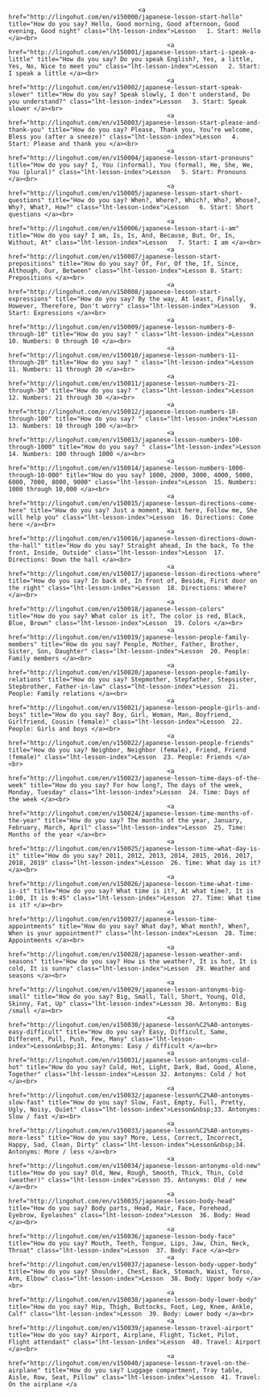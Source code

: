 <div class="margin-phone">

    			                        <a href="http://lingohut.com/en/v150000/japanese-lesson-start-hello" title="How do you say? Hello, Good morning, Good afternoon, Good evening, Good night" class="lht-lesson-index">Lesson   1. Start: Hello </a><br>
						                        <a href="http://lingohut.com/en/v150001/japanese-lesson-start-i-speak-a-little" title="How do you say? Do you speak English?, Yes, a little, Yes, No, Nice to meet you" class="lht-lesson-index">Lesson   2. Start: I speak a little </a><br>
						                        <a href="http://lingohut.com/en/v150002/japanese-lesson-start-speak-slower" title="How do you say? Speak slowly, I don't understand, Do you understand?" class="lht-lesson-index">Lesson   3. Start: Speak slower </a><br>
						                        <a href="http://lingohut.com/en/v150003/japanese-lesson-start-please-and-thank-you" title="How do you say? Please, Thank you, You’re welcome, Bless you (after a sneeze)" class="lht-lesson-index">Lesson   4. Start: Please and thank you </a><br>
						                        <a href="http://lingohut.com/en/v150004/japanese-lesson-start-pronouns" title="How do you say? I, You (informal), You (formal), He, She, We, You (plural)" class="lht-lesson-index">Lesson   5. Start: Pronouns </a><br>
						                        <a href="http://lingohut.com/en/v150005/japanese-lesson-start-short-questions" title="How do you say? When?, Where?, Which?, Who?, Whose?, Why?, What?, How?" class="lht-lesson-index">Lesson   6. Start: Short questions </a><br>
						                        <a href="http://lingohut.com/en/v150006/japanese-lesson-start-i-am" title="How do you say? I am, Is, Is, And, Because, But, Or, In, Without, At" class="lht-lesson-index">Lesson   7. Start: I am </a><br>
						                        <a href="http://lingohut.com/en/v150007/japanese-lesson-start-prepositions" title="How do you say? Of, For, Of the, If, Since, Although, Our, Between" class="lht-lesson-index">Lesson 8. Start: Prepositions </a><br>
						                        <a href="http://lingohut.com/en/v150008/japanese-lesson-start-expressions" title="How do you say? By the way, At least, Finally, However, Therefore, Don't worry" class="lht-lesson-index">Lesson   9. Start: Expressions </a><br>
						                        <a href="http://lingohut.com/en/v150009/japanese-lesson-numbers-0-through-10" title="How do you say? " class="lht-lesson-index">Lesson  10. Numbers: 0 through 10 </a><br>
						                        <a href="http://lingohut.com/en/v150010/japanese-lesson-numbers-11-through-20" title="How do you say? " class="lht-lesson-index">Lesson  11. Numbers: 11 through 20 </a><br>
						                        <a href="http://lingohut.com/en/v150011/japanese-lesson-numbers-21-through-30" title="How do you say? " class="lht-lesson-index">Lesson  12. Numbers: 21 through 30 </a><br>
						                        <a href="http://lingohut.com/en/v150012/japanese-lesson-numbers-10-through-100" title="How do you say? " class="lht-lesson-index">Lesson  13. Numbers: 10 through 100 </a><br>
						                        <a href="http://lingohut.com/en/v150013/japanese-lesson-numbers-100-through-1000" title="How do you say? " class="lht-lesson-index">Lesson  14. Numbers: 100 through 1000 </a><br>
						                        <a href="http://lingohut.com/en/v150014/japanese-lesson-numbers-1000-through-10-000" title="How do you say? 1000, 2000, 3000, 4000, 5000, 6000, 7000, 8000, 9000" class="lht-lesson-index">Lesson  15. Numbers: 1000 through 10,000 </a><br>
						                        <a href="http://lingohut.com/en/v150015/japanese-lesson-directions-come-here" title="How do you say? Just a moment, Wait here, Follow me, She will help you" class="lht-lesson-index">Lesson  16. Directions: Come here </a><br>
						                        <a href="http://lingohut.com/en/v150016/japanese-lesson-directions-down-the-hall" title="How do you say? Straight ahead, In the back, To the front, Inside, Outside" class="lht-lesson-index">Lesson  17. Directions: Down the hall </a><br>
						                        <a href="http://lingohut.com/en/v150017/japanese-lesson-directions-where" title="How do you say? In back of, In front of, Beside, First door on the right" class="lht-lesson-index">Lesson  18. Directions: Where? </a><br>
						                        <a href="http://lingohut.com/en/v150018/japanese-lesson-colors" title="How do you say? What color is it?, The color is red, Black, Blue, Brown" class="lht-lesson-index">Lesson  19. Colors </a><br>
						                        <a href="http://lingohut.com/en/v150019/japanese-lesson-people-family-members" title="How do you say? People, Mother, Father, Brother, Sister, Son, Daughter" class="lht-lesson-index">Lesson  20. People: Family members </a><br>
						                        <a href="http://lingohut.com/en/v150020/japanese-lesson-people-family-relations" title="How do you say? Stepmother, Stepfather, Stepsister, Stepbrother, Father-in-law" class="lht-lesson-index">Lesson  21. People: Family relations </a><br>
						                        <a href="http://lingohut.com/en/v150021/japanese-lesson-people-girls-and-boys" title="How do you say? Boy, Girl, Woman, Man, Boyfriend, Girlfriend, Cousin (female)" class="lht-lesson-index">Lesson  22. People: Girls and boys </a><br>
						                        <a href="http://lingohut.com/en/v150022/japanese-lesson-people-friends" title="How do you say? Neighbor, Neighbor (female), Friend, Friend (female)" class="lht-lesson-index">Lesson  23. People: Friends </a><br>
						                        <a href="http://lingohut.com/en/v150023/japanese-lesson-time-days-of-the-week" title="How do you say? For how long?, The days of the week, Monday, Tuesday" class="lht-lesson-index">Lesson  24. Time: Days of the week </a><br>
						                        <a href="http://lingohut.com/en/v150024/japanese-lesson-time-months-of-the-year" title="How do you say? The months of the year, January, February, March, April" class="lht-lesson-index">Lesson  25. Time: Months of the year </a><br>
						                        <a href="http://lingohut.com/en/v150025/japanese-lesson-time-what-day-is-it" title="How do you say? 2011, 2012, 2013, 2014, 2015, 2016, 2017, 2018, 2019" class="lht-lesson-index">Lesson  26. Time: What day is it? </a><br>
						                        <a href="http://lingohut.com/en/v150026/japanese-lesson-time-what-time-is-it" title="How do you say? What time is it?, At what time?, It is 1:00, It is 9:45" class="lht-lesson-index">Lesson  27. Time: What time is it? </a><br>
						                        <a href="http://lingohut.com/en/v150027/japanese-lesson-time-appointments" title="How do you say? What day?, What month?, When?, When is your appointment?" class="lht-lesson-index">Lesson  28. Time: Appointments </a><br>
						                        <a href="http://lingohut.com/en/v150028/japanese-lesson-weather-and-seasons" title="How do you say? How is the weather?, It is hot, It is cold, It is sunny" class="lht-lesson-index">Lesson  29. Weather and seasons </a><br>
						                        <a href="http://lingohut.com/en/v150029/japanese-lesson-antonyms-big-small" title="How do you say? Big, Small, Tall, Short, Young, Old, Skinny, Fat, Up" class="lht-lesson-index">Lesson 30. Antonyms: Big /small </a><br>
						                        <a href="http://lingohut.com/en/v150030/japanese-lesson%C2%A0-antonyms-easy-difficult" title="How do you say? Easy, Difficult, Same, Different, Pull, Push, Few, Many" class="lht-lesson-index">Lesson&nbsp;31. Antonyms: Easy / difficult </a><br>
						                        <a href="http://lingohut.com/en/v150031/japanese-lesson-antonyms-cold-hot" title="How do you say? Cold, Hot, Light, Dark, Bad, Good, Alone, Together" class="lht-lesson-index">Lesson 32. Antonyms: Cold / hot </a><br>
						                        <a href="http://lingohut.com/en/v150032/japanese-lesson%C2%A0-antonyms-slow-fast" title="How do you say? Slow, Fast, Empty, Full, Pretty, Ugly, Noisy, Quiet" class="lht-lesson-index">Lesson&nbsp;33. Antonyms: Slow / fast </a><br>
						                        <a href="http://lingohut.com/en/v150033/japanese-lesson%C2%A0-antonyms-more-less" title="How do you say? More, Less, Correct, Incorrect, Happy, Sad, Clean, Dirty" class="lht-lesson-index">Lesson&nbsp;34. Antonyms: More / less </a><br>
						                        <a href="http://lingohut.com/en/v150034/japanese-lesson-antonyms-old-new" title="How do you say? Old, New, Rough, Smooth, Thick, Thin, Cold (weather)" class="lht-lesson-index">Lesson 35. Antonyms: Old / new </a><br>
						                        <a href="http://lingohut.com/en/v150035/japanese-lesson-body-head" title="How do you say? Body parts, Head, Hair, Face, Forehead, Eyebrow, Eyelashes" class="lht-lesson-index">Lesson  36. Body: Head </a><br>
						                        <a href="http://lingohut.com/en/v150036/japanese-lesson-body-face" title="How do you say? Mouth, Teeth, Tongue, Lips, Jaw, Chin, Neck, Throat" class="lht-lesson-index">Lesson  37. Body: Face </a><br>
						                        <a href="http://lingohut.com/en/v150037/japanese-lesson-body-upper-body" title="How do you say? Shoulder, Chest, Back, Stomach, Waist, Torso, Arm, Elbow" class="lht-lesson-index">Lesson  38. Body: Upper body </a><br>
						                        <a href="http://lingohut.com/en/v150038/japanese-lesson-body-lower-body" title="How do you say? Hip, Thigh, Buttocks, Foot, Leg, Knee, Ankle, Calf" class="lht-lesson-index">Lesson  39. Body: Lower body </a><br>
						                        <a href="http://lingohut.com/en/v150039/japanese-lesson-travel-airport" title="How do you say? Airport, Airplane, Flight, Ticket, Pilot, Flight attendant" class="lht-lesson-index">Lesson  40. Travel: Airport </a><br>
						                        <a href="http://lingohut.com/en/v150040/japanese-lesson-travel-on-the-airplane" title="How do you say? Luggage compartment, Tray table, Aisle, Row, Seat, Pillow" class="lht-lesson-index">Lesson  41. Travel: On the airplane </a
</div>
